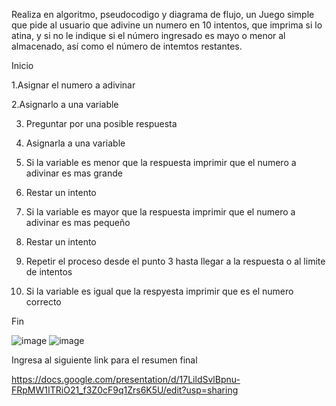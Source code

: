 Realiza en algoritmo, pseudocodigo y diagrama de flujo, un Juego simple que pide al usuario que adivine un numero en 10 intentos, que imprima si lo atina, y si no le indique si el número ingresado es mayo o menor al almacenado, así como el número de intemtos restantes.

Inicio

1.Asignar el numero a adivinar

2.Asignarlo a una variable

3. Preguntar por una posible respuesta

4. Asignarla a una variable

5. Si la variable es menor que la respuesta imprimir que el numero a adivinar es mas grande

6. Restar un intento 

7. Si la variable es mayor que la respuesta imprimir que el numero a adivinar es mas pequeño

8. Restar un intento

9. Repetir el proceso desde el punto 3 hasta llegar a la respuesta o al limite de intentos

10. Si la variable es igual que la respyesta imprimir que es el numero correcto

Fin

![image](https://user-images.githubusercontent.com/101816484/161402836-3fa62496-996b-4da6-84f2-a38fc63e3874.png)
![image](https://user-images.githubusercontent.com/101816484/161402842-61917784-2fb8-428c-8fca-b7f4f6104b52.png)


Ingresa al siguiente link para el resumen final

https://docs.google.com/presentation/d/17LildSvlBpnu-FRpMW1ITRiO21_f3Z0cF9q1Zrs6K5U/edit?usp=sharing
